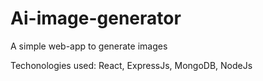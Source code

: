 # Ai-image-generator

A simple web-app to generate images

Techonologies used: React, ExpressJs, MongoDB, NodeJs

